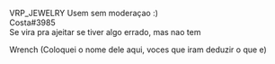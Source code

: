VRP_JEWELRY Usem sem moderaçao :)
<br> Costa#3985 </br> 
Se vira pra ajeitar se tiver algo errado, mas nao tem


Wrench (Coloquei o nome dele aqui, voces que iram deduzir o que e)
